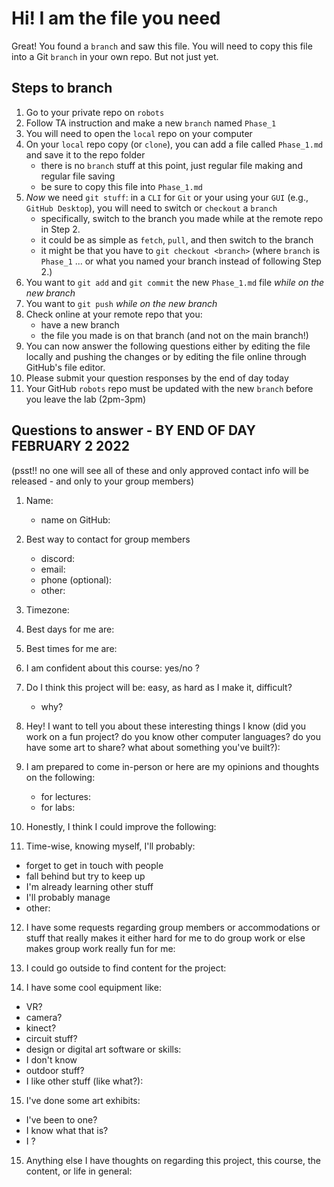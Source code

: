 # Hi! I am the file you need

Great! You found a `branch` and saw this file. You will need to copy this file into a Git `branch` in your own repo. But not just yet.

## Steps to branch

1. Go to your private repo on `robots`
2. Follow TA instruction and make a new `branch` named `Phase_1` 
3. You will need to open the `local` repo on your computer
4. On your `local` repo copy (or `clone`), you can add a file called `Phase_1.md` and save it to the repo folder
   - there is no `branch` stuff at this point, just regular file making and regular file saving
   - be sure to copy this file into `Phase_1.md`
5. _Now_ we need `git stuff`: in a `CLI` for `Git` or your using your `GUI` (e.g., `GitHub Desktop`), you will need to switch or `checkout` a `branch`
   - specifically, switch to the branch you made while at the remote repo in Step 2.
   - it could be as simple as `fetch`, `pull`, and then switch to the branch
   - it might be that you have to `git checkout <branch>` (where `branch` is `Phase_1` ... or what you named your branch instead of following Step 2.)
6. You want to `git add` and `git commit` the new `Phase_1.md` file _while on the new branch_
7. You want to `git push` _while on the new branch_
8. Check online at your remote repo that you:
   - have a new branch
   - the file you made is on that branch (and not on the main branch!)
9. You can now answer the following questions either by editing the file locally and pushing the changes or by editing the file online through GitHub's file editor.
10. Please submit your question responses by the end of day today
11. Your GitHub `robots` repo must be updated with the new `branch` before you leave the lab (2pm-3pm)


## Questions to answer -  BY END OF DAY FEBRUARY 2 2022

(psst!! no one will see all of these and only approved contact info will be released - and only to your group members)

1. Name: 
   - name on GitHub:

2. Best way to contact for group members
   - discord:
   - email:
   - phone (optional):
   - other:

3. Timezone:

4. Best days for me are:

5. Best times for me are:

6. I am confident about this course: yes/no ?

7. Do I think this project will be: easy, as hard as I make it, difficult?
   - why?

8. Hey! I want to tell you about these interesting things I know (did you work on a fun project? do you know other computer languages? do you have some art to share? what about something you've built?):

9. I am prepared to come in-person or here are my opinions and thoughts on the following: 
   - for lectures:
   - for labs:

10. Honestly, I think I could improve the following:

11. Time-wise, knowing myself, I'll probably:
   - forget to get in touch with people
   - fall behind but try to keep up
   - I'm already learning other stuff
   - I'll probably manage
   - other:

12. I have some requests regarding group members or accommodations or stuff that really makes it either hard for me to do group work or else makes group work really fun for me:

13. I could go outside to find content for the project:

14. I have some cool equipment like: 
   - VR?
   - camera?
   - kinect?
   - circuit stuff?
   - design or digital art software or skills:
   - I don't know
   - outdoor stuff?
   - I like other stuff (like what?):  

15. I've done some art exhibits:
   - I've been to one?
   - I know what that is?
   - I ?

15. Anything else I have thoughts on regarding this project, this course, the content, or life in general:
